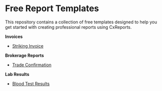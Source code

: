 # Free Report Templates

This repository contains a collection of free templates designed to help you get started with creating professional reports using CxReports.

**Invoices**

- [Striking Invoice](./invoices/striking-invoice/)

**Brokerage Reports**

- [Trade Confirmation](./brokerage/trade-confirmation-plain/)

**Lab Results**

- [Blood Test Results](./lab-results/blood-test-results-standard/)
